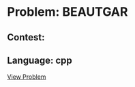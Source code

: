 # Problem: BEAUTGAR

## Contest: 

## Language: cpp

[View Problem](https://www.codechef.com//problems/BEAUTGAR)